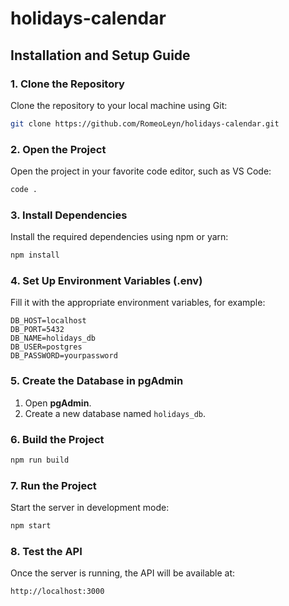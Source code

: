 # holidays-calendar

## Installation and Setup Guide

### 1. Clone the Repository
Clone the repository to your local machine using Git:
```sh
git clone https://github.com/RomeoLeyn/holidays-calendar.git
```

### 2. Open the Project
Open the project in your favorite code editor, such as VS Code:
```sh
code .
```

### 3. Install Dependencies
Install the required dependencies using npm or yarn:
```sh
npm install
```

### 4. Set Up Environment Variables (.env)
Fill it with the appropriate environment variables, for example:
```
DB_HOST=localhost
DB_PORT=5432
DB_NAME=holidays_db
DB_USER=postgres
DB_PASSWORD=yourpassword
```

### 5. Create the Database in pgAdmin
1. Open **pgAdmin**.
2. Create a new database named `holidays_db`.

### 6. Build the Project
```sh
npm run build
```

### 7. Run the Project
Start the server in development mode:
```sh
npm start
```

### 8. Test the API
Once the server is running, the API will be available at:
```
http://localhost:3000
```

